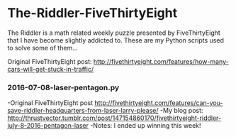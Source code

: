 # The-Riddler-FiveThirtyEight

The Riddler is a math related weekly puzzle presented by FiveThirtyEight that I have become slightly addicted to. These are my Python scripts used to solve some of them...


Original FiveThirtyEight post: http://fivethirtyeight.com/features/how-many-cars-will-get-stuck-in-traffic/

### 2016-07-08-laser-pentagon.py
-Original FiveThirtyEight post http://fivethirtyeight.com/features/can-you-save-riddler-headquarters-from-laser-larry-please/ 
-My blog post: http://thrustvector.tumblr.com/post/147154860170/fivethirtyeight-riddler-july-8-2016-pentagon-laser
-Notes: I ended up winning this week!
